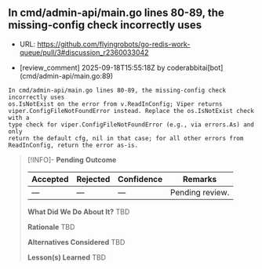 ## In cmd/admin-api/main.go lines 80-89, the missing-config check incorrectly uses

- URL: https://github.com/flyingrobots/go-redis-work-queue/pull/3#discussion_r2360033042

- [review_comment] 2025-09-18T15:55:18Z by coderabbitai[bot] (cmd/admin-api/main.go:89)

```text
In cmd/admin-api/main.go lines 80-89, the missing-config check incorrectly uses
os.IsNotExist on the error from v.ReadInConfig; Viper returns
viper.ConfigFileNotFoundError instead. Replace the os.IsNotExist check with a
type check for viper.ConfigFileNotFoundError (e.g., via errors.As) and only
return the default cfg, nil in that case; for all other errors from
ReadInConfig, return the error as-is.
```

> [!INFO]- **Pending**
> **Outcome**
> 
> | Accepted | Rejected | Confidence | Remarks |
> |----------|----------|------------|---------|
> | — | — | — | Pending review. |
>
> **What Did We Do About It?**
> TBD
>
> **Rationale**
> TBD
>
> **Alternatives Considered**
> TBD
>
> **Lesson(s) Learned**
> TBD
